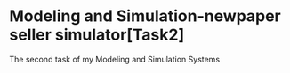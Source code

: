 # Modeling and Simulation-newpaper seller simulator[Task2]
 The second task of my Modeling and Simulation Systems
